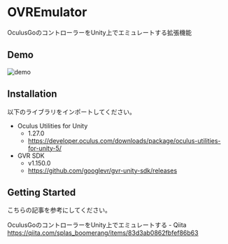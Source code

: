 # OVREmulator

OculusGoのコントローラーをUnity上でエミュレートする拡張機能

## Demo

![demo](https://github.com/nkjzm/OVREmulator/blob/master/Document/emulator.gif)

## Installation

以下のライブラリをインポートしてください。

- Oculus Utilities for Unity
  - 1.27.0
  - https://developer.oculus.com/downloads/package/oculus-utilities-for-unity-5/
- GVR SDK
  - v1.150.0
  - https://github.com/googlevr/gvr-unity-sdk/releases

## Getting Started

こちらの記事を参考にしてください。

OculusGoのコントローラーをUnity上でエミュレートする - Qiita
https://qiita.com/splas_boomerang/items/83d3ab0862fbfef86b63
